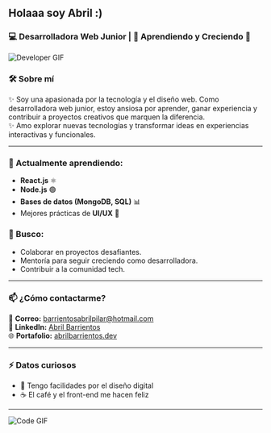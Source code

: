 ## Holaaa soy Abril :)
### 💻 Desarrolladora Web Junior | 🌱 Aprendiendo y Creciendo 🚀
![Developer GIF](https://i.giphy.com/media/v1.Y2lkPTc5MGI3NjExOTg2aDNhOHFvcnd0ejUyZHBhdGs4dXRmN2MwbGFxaWszMHNudGp0eSZlcD12MV9pbnRlcm5hbF9naWZfYnlfaWQmY3Q9Zw/gi84IkFRzwube/giphy.gif)
### 🛠 Sobre mí  
✨ Soy una apasionada por la tecnología y el diseño web. Como desarrolladora web junior, estoy ansiosa por aprender, ganar experiencia y contribuir a proyectos creativos que marquen la diferencia.  
✨ Amo explorar nuevas tecnologías y transformar ideas en experiencias interactivas y funcionales.  

---

### 🌱 Actualmente aprendiendo:  
- **React.js** ⚛️  
- **Node.js** 🟢  
- **Bases de datos (MongoDB, SQL)** 📊  
- Mejores prácticas de **UI/UX** 🎨  

### 🤝 Busco:  
- Colaborar en proyectos desafiantes.  
- Mentoría para seguir creciendo como desarrolladora.  
- Contribuir a la comunidad tech.  

---

### 📫 ¿Cómo contactarme?  
📧 **Correo:** [barrientosabrilpilar@hotmail.com](mailto:barrientosabrilpilar@hotmail.com)  
💼 **LinkedIn:** [Abril Barrientos](https://www.linkedin.com/in/abrilbarrientos)  
🌐 **Portafolio:** [abrilbarrientos.dev]([https://-](https://portfolio-abril-arrientos.vercel.app))  

---

### ⚡ Datos curiosos  
- 🎨 Tengo facilidades por el diseño digital
- ☕ El café y el front-end me hacen feliz 

---

![Code GIF](https://i.giphy.com/media/v1.Y2lkPTc5MGI3NjExNGV3djhrYzMxNW53M21kZHRla2xvdzJuOWVqczQycGF2Z3dsY29rdSZlcD12MV9pbnRlcm5hbF9naWZfYnlfaWQmY3Q9Zw/43dGMqNRz3OvCstJOs/giphy.gif)

<!--
**AbrilBarrientos/AbrilBarrientos** is a ✨ _special_ ✨ repository because its `README.md` (this file) appears on your GitHub profile.

Here are some ideas to get you started:

- 🔭 I’m currently working on ...
- 🌱 I’m currently learning ...
- 👯 I’m looking to collaborate on ...
- 🤔 I’m looking for help with ...
- 💬 Ask me about ...
- 📫 How to reach me: ...
- 😄 Pronouns: ...
- ⚡ Fun fact: ...
-->
